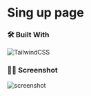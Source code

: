 # Sing up page

### 🛠️ Built With

![TailwindCSS](https://img.shields.io/badge/tailwindcss-%2338B2AC.svg?style=for-the-badge&logo=tailwind-css&logoColor=white)

### 🧑‍🚀 Screenshot

![screenshot](https://github.com/amirhosseinbanaei/Singup/blob/main/screen.png)